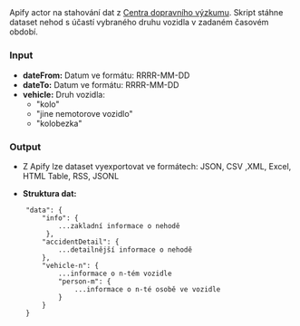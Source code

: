 ## 

Apify actor na stahování dat z [Centra dopravního výzkumu](https://nehody.cdv.cz/). 
Skript stáhne dataset nehod s účastí vybraného druhu vozidla v zadaném časovém období.   

### Input

   - **dateFrom:** Datum ve formátu: RRRR-MM-DD
   - **dateTo:** Datum ve formátu: RRRR-MM-DD
   - **vehicle:** Druh vozidla:
     - "kolo"
     - "jine nemotorove vozidlo"
     - "kolobezka"

### Output

- Z Apify lze dataset vyexportovat ve formátech:
     JSON, CSV ,XML, Excel, HTML Table, RSS, JSONL

- **Struktura dat:**
```
    "data": {
        "info": { 
            ...zakladní informace o nehodě
         },
        "accidentDetail": { 
            ...detailnější informace o nehodě
        },
        "vehicle-n": { 
            ...informace o n-tém vozidle
            "person-m": { 
                ...informace o n-té osobě ve vozidle
            }
        }
    }
```

